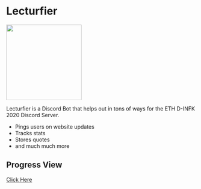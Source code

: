 # Lecturfier

<img src="https://i.imgur.com/RiUvcML.jpg" width="200"/>

Lecturfier is a Discord Bot that helps out in tons of ways for the ETH D-INFK 2020 Discord Server.

  - Pings users on website updates
  - Tracks stats
  - Stores quotes
  - and much much more

## Progress View
[Click Here](https://github.com/markbeep/Lecturfier/projects/1)
